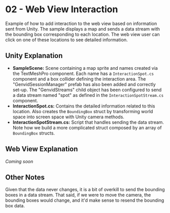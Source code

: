 # 02 - Web View Interaction
Example of how to add interaction to the web view based on information sent from Unity. The sample displays a map and sends a data stream with the bounding box corresponding to each location. The web view user can click on one of these locations to see detailed information.

## Unity Explanation
* **SampleScene:** Scene containing a map sprite and names created via the TextMeshPro component. Each name has a `InteractionSpot.cs` component and a box collider defining the interaction area. The "GenvidSessionManager" prefab has also been added and correctly set-up. The "GenvidStreams" child object has been configured to send a data stream named "spot" as defined in the `InteractionSpotStream.cs` component.
* **InteractionSpot.cs:** Contains the detailed information related to this location. Also creates the `BoundingBox` struct by transforming world space into screen space with Unity camera methods. 
* **InteractionSpotStream.cs:** Script that handles sending the data stream. Note how we build a more complicated struct composed by an array of `BoundingBox` structs.

## Web View Explanation
_Coming soon_

## Other Notes
Given that the data never changes, it is a bit of overkill to send the bounding boxes in a data stream. That said, if we were to move the camera, the bounding boxes would change, and it'd make sense to resend the bounding box data.